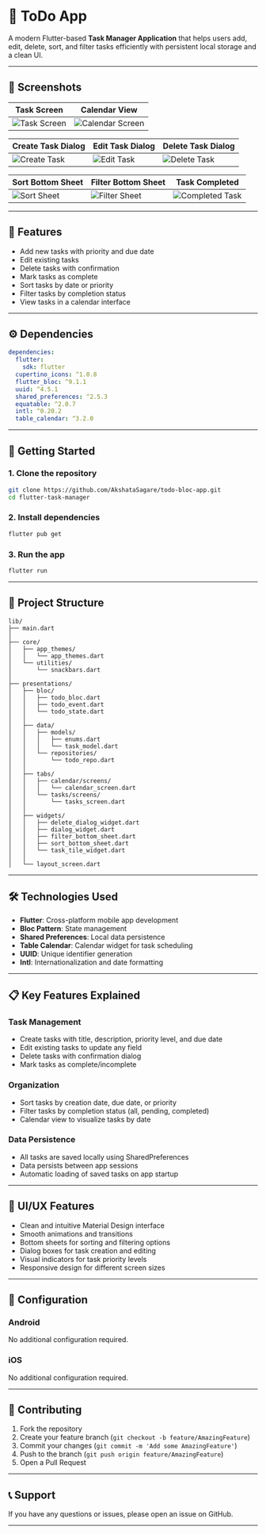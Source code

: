 # 📝 ToDo App

A modern Flutter-based **Task Manager Application** that helps users add, edit, delete, sort, and filter tasks efficiently with persistent local storage and a clean UI.

---

## 📱 Screenshots

| Task Screen | Calendar View |
|-------------|----------------|
| ![Task Screen](https://github.com/AkshataSagare/todo-bloc-app/raw/master/demo/task_screen.png) | ![Calendar Screen](https://github.com/AkshataSagare/todo-bloc-app/raw/master/demo/calendar_screen.png) |

| Create Task Dialog | Edit Task Dialog | Delete Task Dialog |
|--------------------|------------------|--------------------|
| ![Create Task](https://github.com/AkshataSagare/todo-bloc-app/raw/master/demo/create_new_task_dialog_box.png) | ![Edit Task](https://github.com/AkshataSagare/todo-bloc-app/raw/master/demo/edit_task_dialog_box.png) | ![Delete Task](https://github.com/AkshataSagare/todo-bloc-app/raw/master/demo/delete_task_dialog_box.png) |

| Sort Bottom Sheet | Filter Bottom Sheet | Task Completed |
|-------------------|---------------------|----------------|
| ![Sort Sheet](https://github.com/AkshataSagare/todo-bloc-app/raw/master/demo/sort_bottom_sheet.png) | ![Filter Sheet](https://github.com/AkshataSagare/todo-bloc-app/raw/master/demo/filter_bottom_sheet.png) | ![Completed Task](https://github.com/AkshataSagare/todo-bloc-app/raw/master/demo/complete_task.png) |

---

## 🧩 Features

- Add new tasks with priority and due date
- Edit existing tasks
- Delete tasks with confirmation
- Mark tasks as complete
- Sort tasks by date or priority
- Filter tasks by completion status
- View tasks in a calendar interface

---

## ⚙️ Dependencies

```yaml
dependencies:
  flutter:
    sdk: flutter
  cupertino_icons: ^1.0.8
  flutter_bloc: ^9.1.1
  uuid: ^4.5.1
  shared_preferences: ^2.5.3
  equatable: ^2.0.7
  intl: ^0.20.2
  table_calendar: ^3.2.0
```

---

## 🚀 Getting Started

### 1. Clone the repository

```bash
git clone https://github.com/AkshataSagare/todo-bloc-app.git
cd flutter-task-manager
```

### 2. Install dependencies

```bash
flutter pub get
```

### 3. Run the app

```bash
flutter run
```

---

## 📁 Project Structure

```
lib/
├── main.dart
│
├── core/
│   ├── app_themes/
│   │   └── app_themes.dart
│   └── utilities/
│       └── snackbars.dart
│
├── presentations/
│   ├── bloc/
│   │   ├── todo_bloc.dart
│   │   ├── todo_event.dart
│   │   └── todo_state.dart
│   │
│   ├── data/
│   │   ├── models/
│   │   │   ├── enums.dart
│   │   │   └── task_model.dart
│   │   └── repositories/
│   │       └── todo_repo.dart
│   │
│   ├── tabs/
│   │   ├── calendar/screens/
│   │   │   └── calendar_screen.dart
│   │   └── tasks/screens/
│   │       └── tasks_screen.dart
│   │
│   ├── widgets/
│   │   ├── delete_dialog_widget.dart
│   │   ├── dialog_widget.dart
│   │   ├── filter_bottom_sheet.dart
│   │   ├── sort_bottom_sheet.dart
│   │   └── task_tile_widget.dart
│   │
│   └── layout_screen.dart
```

---
## 🛠️ Technologies Used

- **Flutter**: Cross-platform mobile app development
- **Bloc Pattern**: State management
- **Shared Preferences**: Local data persistence
- **Table Calendar**: Calendar widget for task scheduling
- **UUID**: Unique identifier generation
- **Intl**: Internationalization and date formatting

---

## 📋 Key Features Explained

### Task Management
- Create tasks with title, description, priority level, and due date
- Edit existing tasks to update any field
- Delete tasks with confirmation dialog
- Mark tasks as complete/incomplete

### Organization
- Sort tasks by creation date, due date, or priority
- Filter tasks by completion status (all, pending, completed)
- Calendar view to visualize tasks by date

### Data Persistence
- All tasks are saved locally using SharedPreferences
- Data persists between app sessions
- Automatic loading of saved tasks on app startup

---

## 🎨 UI/UX Features

- Clean and intuitive Material Design interface
- Smooth animations and transitions
- Bottom sheets for sorting and filtering options
- Dialog boxes for task creation and editing
- Visual indicators for task priority levels
- Responsive design for different screen sizes

---

## 🔧 Configuration

### Android
No additional configuration required.

### iOS
No additional configuration required.

---

## 🤝 Contributing

1. Fork the repository
2. Create your feature branch (`git checkout -b feature/AmazingFeature`)
3. Commit your changes (`git commit -m 'Add some AmazingFeature'`)
4. Push to the branch (`git push origin feature/AmazingFeature`)
5. Open a Pull Request

---

## 📞 Support

If you have any questions or issues, please open an issue on GitHub.

---